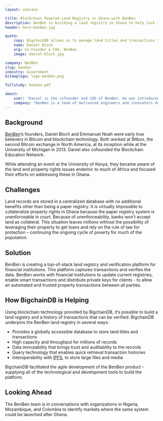 ```yaml
---
layout: usecase

title: Blockchain Powered Land Registry in Ghana with BenBen
description: BenBen is building a land registry in Ghana to help lock in property rights for citizens.
header: hero-benben.jpg

quote:
    copy: BigchainDB allows us to manage land titles and transactions the way we want, something that no other blockchain can do.
    name: Daniel Bloch
    org: Co-Founder & COO, BenBen
    image: daniel-bloch.jpg

company: BenBen
slug: benben
industry: Government
bitmaplogo: logo-benben.png

fullstudy: benben.pdf

about:
    user: "Daniel is the cofounder and COO of BenBen. He was introduced to the blockchain in 2011 while working at Bitbox, one of North America’s first Bitcoin exchanges. From there Daniel cofounded the College Cryptocurrency Network (now the Blockchain Education Network) to fill the educational gap on Blockchain at University campuses. He is based in Accra leading product development, partnerships and client integration at BenBen."
    company: "BenBen is a team of motivated engineers and innovators dedicated to improving government technology in Ghana. BenBen is a digital land database that leverages blockchain technology to provide fast easy access to trusted land content. Focusing on land and property management, BenBen aims to create a reliable land information and transactions system by coupling the latest in geomatic services with blockchain technology."
---
```


## Background

[BenBen](http://benben.com.gh)’s founders, Daniel Bloch and Emmanuel Noah were early true believers in Bitcoin and blockchain technology. Both worked at Bitbox, the second Bitcoin exchange in North America, at its inception while at the University of Michigan in 2013. Daniel also cofounded the Blockchain Education Network.

While attending an event at the University of Kenya, they became aware of the land and property rights issues endemic to much of Africa and focused their efforts on addressing these in Ghana.

## Challenges

Land records are stored in a centralized database with no additional benefits other than being a paper registry. It is virtually impossible to collateralize property rights in Ghana because the paper registry system is unenforceable in court. Because of unenforceability, banks won’t accept land as collateral. This situation leaves millions without the possibility of leveraging their property to get loans and rely on the rule of law for protection – continuing the ongoing cycle of poverty for much of the population.

## Solution

BenBen is creating a top-of-stack land registry and verification platform for financial institutions. This platform captures transactions and verifies the data. BenBen works with financial institutions to update current registries, enable smart transactions and distribute private keys for clients - to allow an automated and trusted property transactions between all parties.

## How BigchainDB is Helping

Using blockchain technology provided by BigchainDB, it’s possible to build a land registry and a history of transactions that can be verified.
BigchainDB underpins the BenBen land registry in several ways:

- Provides a globally accessible database to store land titles and transactions
- High capacity and throughput for millions of records
- Data immutability that brings trust and auditability to the records
- Query technology that enables quick retrieval transaction histories
- Interoperability with [IPFS](https://ipfs.io), to store large files and media

BigchainDB facilitated the agile development of the BenBen product - supplying all of the technological and development tools to build the platform.


## Looking Ahead

The BenBen team is in conversations with organizations in Nigeria, Mozambique, and Colombia to identify markets where the same system could be launched after Ghana.
